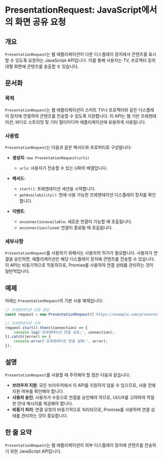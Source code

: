 <!--
Meta Description: # PresentationRequest: JavaScript에서의 화면 공유 요청 ## 개요 `PresentationRequest`는 웹 애플리케이션이 다른 디스플레이 장치에서 콘텐츠를 표시할 수 있도록 요청하는 JavaScript API입니다. 이를 통해 사용자는 T...
Meta Keywords: presentationrequest, 프레젠테이션, 디스플레이, 콘텐츠를, 애플리케이션이
-->

# PresentationRequest: JavaScript에서의 화면 공유 요청

## 개요
`PresentationRequest`는 웹 애플리케이션이 다른 디스플레이 장치에서 콘텐츠를 표시할 수 있도록 요청하는 JavaScript API입니다. 이를 통해 사용자는 TV, 프로젝터 등의 대형 화면에 콘텐츠를 송출할 수 있습니다.

## 문서화
### 목적
`PresentationRequest`는 웹 애플리케이션이 스마트 TV나 프로젝터와 같은 디스플레이 장치에 연결하여 콘텐츠를 전송할 수 있도록 지원합니다. 이 API는 웹 기반 프레젠테이션, 비디오 스트리밍 및 기타 멀티미디어 애플리케이션에 유용하게 사용됩니다.

### 사용법
`PresentationRequest`는 다음과 같은 메서드와 프로퍼티로 구성됩니다:

- **생성자**: `new PresentationRequest(urls)`
  - `urls`: 사용자가 전송할 수 있는 URI의 배열입니다.

- **메서드**:
  - `start()`: 프레젠테이션 세션을 시작합니다.
  - `getAvailability()`: 현재 사용 가능한 프레젠테이션 디스플레이 장치를 확인합니다.

- **이벤트**:
  - `onconnectionavailable`: 새로운 연결이 가능할 때 호출됩니다.
  - `onconnectionclosed`: 연결이 종료될 때 호출됩니다.

### 세부사항
`PresentationRequest`를 사용하기 위해서는 사용자의 허가가 필요합니다. 사용자가 연결을 승인하면, 애플리케이션은 해당 디스플레이 장치에 콘텐츠를 전송할 수 있습니다. 이 API는 비동기적으로 작동하므로, Promise를 사용하여 연결 상태를 관리하는 것이 일반적입니다.

## 예제
아래는 `PresentationRequest`의 기본 사용 예제입니다:

```javascript
// 프레젠테이션 요청 생성
const request = new PresentationRequest(['https://example.com/presentation']);

// 프레젠테이션 시작
request.start().then((connection) => {
    console.log('프레젠테이션 연결 성공:', connection);
}).catch((error) => {
    console.error('프레젠테이션 연결 실패:', error);
});
```

## 설명
`PresentationRequest`를 사용할 때 주의해야 할 점은 다음과 같습니다:

- **브라우저 지원**: 모든 브라우저에서 이 API를 지원하지 않을 수 있으므로, 사용 전에 지원 여부를 확인해야 합니다.
- **사용자 승인**: 사용자가 수동으로 연결을 승인해야 하므로, UI/UX를 고려하여 적절한 안내 메시지를 제공해야 합니다.
- **비동기 처리**: 연결 요청이 비동기적으로 처리되므로, Promise를 사용하여 연결 상태를 관리하는 것이 중요합니다.

## 한 줄 요약
`PresentationRequest`는 웹 애플리케이션이 외부 디스플레이 장치에 콘텐츠를 전송하기 위한 JavaScript API입니다.
